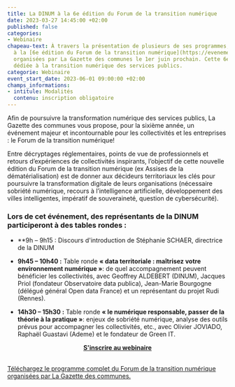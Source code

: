 ```yaml
---
title: La DINUM à la 6e édition du Forum de la transition numérique
date: 2023-03-27 14:45:00 +02:00
published: false
categories:
- Webinaire
chapeau-text: À travers la présentation de plusieurs de ses programmes, la DINUM participera
  à la [6e édition du Forum de la transition numérique](https://evenements.infopro-digital.com/gazette-des-communes/evenement-6e-forum-de-la-transition-numerique-2023-p-16391/),
  organisées par La Gazette des communes le 1er juin prochain. Cette 6e édition sera
  dédiée à la transition numérique des services publics.
categorie: Webinaire
event_start_date: 2023-06-01 09:00:00 +02:00
champs_informations:
- intitule: Modalités
  contenu: inscription obligatoire
---
```


Afin de poursuivre la transformation numérique des services publics, La Gazette des communes vous propose, pour la sixième année, un événement majeur et incontournable pour les collectivités et les entreprises : le Forum de la transition numérique!

Entre décryptages réglementaires, points de vue de professionnels et retours d’expériences de collectivités inspirants, l’objectif de cette nouvelle édition du Forum de la transition numérique (ex Assises de la dématérialisation) est de donner aux décideurs territoriaux les clés pour poursuivre la transformation digitale de leurs organisations (nécessaire sobriété numérique, recours à l’intelligence artificielle, développement des villes intelligentes, impératif de souveraineté, question de cybersécurité). 

### Lors de cet événement, des représentants de la DINUM participeront à des tables rondes :

* **9h – 9h15 : Discours d'introduction de Stéphanie SCHAER, directrice de la DINUM

* **9h45 – 10h40 :** Table ronde **« data territoriale : maîtrisez votre environnement numérique »**: de quel accompagnement peuvent bénéficier les collectivités, avec Geoffrey ALDEBERT (DINUM), Jacques Priol (fondateur Observatoire data publica), Jean-Marie Bourgogne (délégué général Open data France) et un représentant du projet Rudi (Rennes).

* **14h30 – 15h30 :** Table ronde **« le numérique responsable, passer de la théorie à la pratique »**: enjeux de sobriété numérique, analyse des outils prévus pour accompagner les collectivités, etc., avec Olivier JOVIADO, Raphaël Guastavi (Ademe) et le fondateur de Green IT.

<div align="center"><a href="https://evenements.infopro-digital.com/gazette-des-communes/evenement-6e-forum-de-la-transition-numerique-2023-p-16391/" class="button"><b>S'inscrire au webinaire</b></a></div>
<br>
<div class="lien-important"><p><a href="https://evenements.infopro-digital.com/mediatheque/pdf/6/4/9/000114946.pdf">Téléchargez le programme complet du Forum de la transition numérique organisées par La Gazette des communes.</a></p></div>